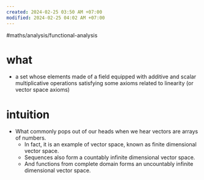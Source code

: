 ```yaml
---
created: 2024-02-25 03:50 AM +07:00
modified: 2024-02-25 04:02 AM +07:00
---
```

#maths/analysis/functional-analysis 

# what
- a set whose elements made of a field equipped with additive and scalar multiplicative operations satisfying some axioms related to linearity (or vector space axioms)

# intuition
- What commonly pops out of our heads when we hear vectors are arrays of numbers. 
    - In fact, it is an example of vector space, known as finite dimensional vector space.
    - Sequences also form a countably infinite dimensional vector space.
    - And functions from complete domain forms an uncountably infinite dimensional vector space.